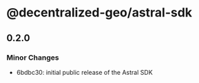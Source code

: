 # @decentralized-geo/astral-sdk

## 0.2.0

### Minor Changes

- 6bdbc30: initial public release of the Astral SDK
